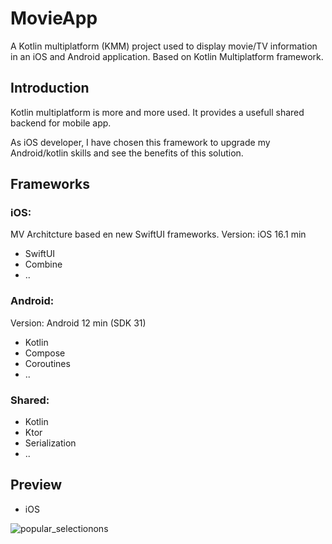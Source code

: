 # MovieApp
A Kotlin multiplatform (KMM) project used to display movie/TV information in an iOS and Android application. Based on Kotlin Multiplatform framework.

## Introduction
Kotlin multiplatform is more and more used. It provides a usefull shared backend for mobile app. 

As iOS developer, I have chosen this framework to upgrade my Android/kotlin skills and see the benefits of this solution.

## Frameworks 
### iOS: 
MV Architcture based en new SwiftUI frameworks. 
Version: iOS 16.1 min
- SwiftUI
- Combine
- ..
### Android:
Version: Android 12 min (SDK 31)
- Kotlin
- Compose
- Coroutines
- ..
### Shared:
- Kotlin
- Ktor
- Serialization
- ..
## Preview
- iOS

![popular_selectionons](https://github.com/ThomasLegris/MovieApp/assets/34026747/8e823566-cde6-422e-8fd8-b033980059e4)

